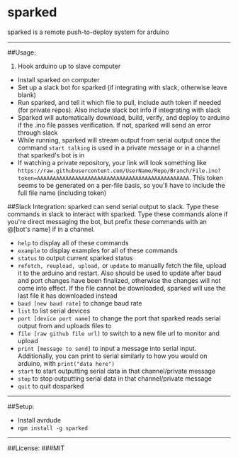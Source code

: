 # sparked
sparked is a remote push-to-deploy system for arduino

---

##Usage:
1. Hook arduino up to slave computer
* Install sparked on computer
* Set up a slack bot for sparked (if integrating with slack, otherwise leave blank)
* Run sparked, and tell it which file to pull, include auth token if needed (for private repos). Also include slack bot info if integrating with slack
* Sparked will automatically download, build, verify, and deploy to arduino if the .ino file passes verification. If not, sparked will send an error through slack
* While running, sparked will stream output from serial output once the command ```start talking``` is used in a private message or in a channel that sparked's bot is in
* If watching a private repository, your link will look something like ```https://raw.githubusercontent.com/UserName/Repo/Branch/File.ino?token=AAAAAAAAAAAAAAAAAAAAAAAAAAAAAAAAAAAAAAAAAAAAAAAA```. This token seems to be generated on a per-file basis, so you'll have to include the full file name (including token)

##Slack Integration:
sparked can send serial output to slack. Type these commands in slack to interact with sparked. Type these commands alone if you're direct messaging the bot, but prefix these commands with an @[bot's name] if in a channel.
* ```help``` to display all of these commands
* ```example``` to display examples for all of these commands
* ```status``` to output current sparked status
* ```refetch, reupload, upload,``` or ```update``` to manually fetch the file, upload it to the arduino and restart. Also should be used to update after baud and port changes have been finalized, otherwise the changes will not come into effect. If the file cannot be downloaded, sparked will use the last file it has downloaded instead
* ```baud [new baud rate]``` to change baud rate
* ```list``` to list serial devices
* ```port [device port name]``` to change the port that sparked reads serial output from and uploads files to
* ```file [raw github file url]``` to switch to a new file url to monitor and upload
* ```print [message to send]``` to input a message into serial input. Additionally, you can print to serial similarly to how you would on arduino, with ```print("data here")```
* ```start``` to start outputting serial data in that channel/private message
* ```stop``` to stop outputting serial data in that channel/private message
* ```quit``` to quit dosparked

---

##Setup:
* Install avrdude
* ```npm install -g sparked```

---

##License:
###MIT
